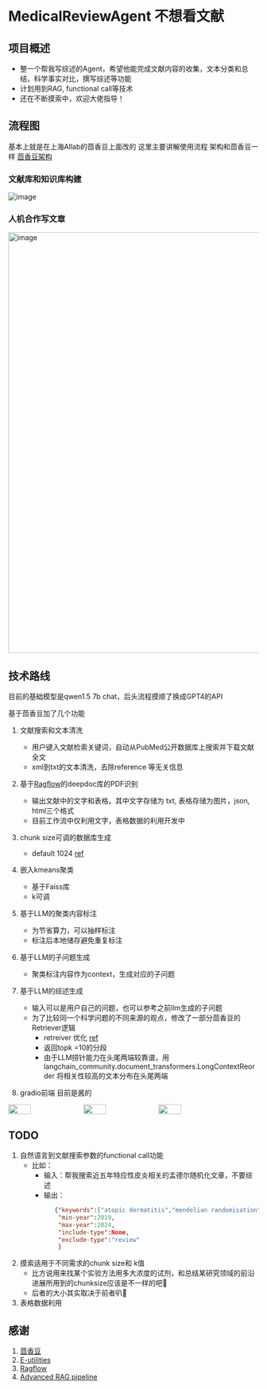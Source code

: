 # MedicalReviewAgent 不想看文献
## 项目概述
- 整一个帮我写综述的Agent，希望他能完成文献内容的收集，文本分类和总结，科学事实对比，撰写综述等功能
- 计划用到RAG, functional call等技术
- 还在不断摸索中，欢迎大佬指导！

## 流程图
基本上就是在上海AIlab的茴香豆上面改的 这里主要讲解使用流程 架构和茴香豆一样 [茴香豆架构](https://github.com/InternLM/HuixiangDou/blob/main/docs/architecture_zh.md)
### 文献库和知识库构建
![image](https://github.com/jabberwockyang/MedicalReviewAgent/assets/52541128/81d4397a-0a15-46c1-8416-eaa27b4d1182)


### 人机合作写文章
<img width="847" alt="image" src="https://github.com/jabberwockyang/MedicalReviewAgent/assets/52541128/fc394d8b-1668-4349-9adc-1c4c0a7e0a8b">


## 技术路线
目前的基础模型是qwen1.5 7b chat，后头流程摸顺了换成GPT4的API

基于茴香豆加了几个功能

1. 文献搜索和文本清洗
   - 用户键入文献检索关键词，自动从PubMed公开数据库上搜索并下载文献全文
   - xml到txt的文本清洗，去除reference 等无关信息
  
2. 基于[Ragflow](https://github.com/infiniflow/ragflow/blob/main/README_zh.md)的deepdoc库的PDF识别
   - 输出文献中的文字和表格，其中文字存储为 txt, 表格存储为图片，json, html三个格式
   - 目前工作流中仅利用文字，表格数据的利用开发中
     
3. chunk size可调的数据库生成
   -  default 1024 [ref](https://www.llamaindex.ai/blog/evaluating-the-ideal-chunk-size-for-a-rag-system-using-llamaindex-6207e5d3fec5)
     
4. 嵌入kmeans聚类
   - 基于Faiss库
   - k可调
     
5. 基于LLM的聚类内容标注
   - 为节省算力，可以抽样标注
   - 标注后本地储存避免重复标注
     
6. 基于LLM的子问题生成
   - 聚类标注内容作为context，生成对应的子问题
     
7. 基于LLM的综述生成
   - 输入可以是用户自己的问题，也可以参考之前llm生成的子问题
   - 为了比较同一个科学问题的不同来源的观点，修改了一部分茴香豆的Retriever逻辑
      - retreiver 优化 [ref](https://medium.aiplanet.com/evaluating-naive-rag-and-advanced-rag-pipeline-using-langchain-v-0-1-0-and-ragas-17d24e74e5cf)
      - 返回topk =10的分段
      - 由于LLM捞针能力在头尾两端较靠谱，用langchain_community.document_transformers.LongContextReorder 将相关性较高的文本分布在头尾两端
     
8. gradio前端
   目前是酱的
<div style="display: flex;">
    <img src="https://github.com/jabberwockyang/MedicalReviewAgent/assets/52541128/10807133-e31c-4bd4-be30-ba7383c3054a" style="width: 30%;" />
    <img src="https://github.com/jabberwockyang/MedicalReviewAgent/assets/52541128/8856013a-baa5-43ea-ace4-9718c183d46e" style="width: 30%;" />
    <img src="https://github.com/jabberwockyang/MedicalReviewAgent/assets/52541128/0e58dd3c-95c2-4ee6-b893-62b28c23e063" style="width: 30%;" />
</div>


## TODO 
1. 自然语言到文献搜索参数的functional call功能
   - 比如：
       - 输入：帮我搜索近五年特应性皮炎相关的孟德尔随机化文章，不要综述
       - 输出：
         ```json
            {"keywords":["atopic dermatitis","mendelian randomisation"],
             "min-year":2019,
             "max-year":2024,
             "include-type":None,
             "exclude-type":"review"
             }
         ```
2. 摸索适用于不同需求的chunk size和 k值
   - 比方说用来找某个实验方法用多大浓度的试剂，和总结某研究领域的前沿进展所用到的chunksize应该是不一样的吧🤔
   - 后者的大小其实取决于前者叭🤔
3. 表格数据利用
     
## 感谢
1. [茴香豆](https://github.com/InternLM/HuixiangDou)
2. [E-utilities](https://eutils.ncbi.nlm.nih.gov/entrez/eutils/efetch.fcgi?db=pmc&id=PMCID)
3. [Ragflow](https://github.com/infiniflow/ragflow/blob/main/README_zh.md)
4. [Advanced RAG pipeline](https://medium.aiplanet.com/evaluating-naive-rag-and-advanced-rag-pipeline-using-langchain-v-0-1-0-and-ragas-17d24e74e5cf)
   
